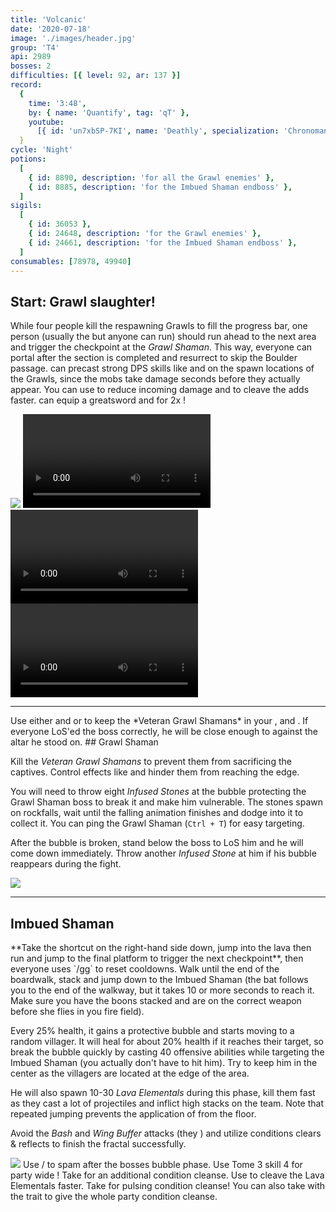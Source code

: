 ```yaml
---
title: 'Volcanic'
date: '2020-07-18'
image: './images/header.jpg'
group: 'T4'
api: 2989
bosses: 2
difficulties: [{ level: 92, ar: 137 }]
record:
  {
    time: '3:48',
    by: { name: 'Quantify', tag: 'qT' },
    youtube:
      [{ id: 'un7xbSP-7KI', name: 'Deathly', specialization: 'Chronomancer' }],
  }
cycle: 'Night'
potions:
  [
    { id: 8890, description: 'for all the Grawl enemies' },
    { id: 8885, description: 'for the Imbued Shaman endboss' },
  ]
sigils:
  [
    { id: 36053 },
    { id: 24648, description: 'for the Grawl enemies' },
    { id: 24661, description: 'for the Imbued Shaman endboss' },
  ]
consumables: [78978, 49940]
---
```


## Start: Grawl slaughter! <Item id="8890" disableText/><Item id="24648" disableText/>  

<Grid>
<GridItem sm="6">

While four people kill the respawning Grawls to fill the progress bar, one person (usually the <Specialization name="Renegade"/> but anyone can run) should run ahead to the next area and trigger the checkpoint at the *Grawl Shaman*. This way, everyone can portal after the section is completed and resurrect to skip the Boulder passage. <Specialization name="elementalist"/> can precast strong DPS skills like <Skill id="5737"/> and <Skill id="5501"/> on the spawn locations of the Grawls, since the mobs take damage seconds before they actually appear. You can use <Skill id="5738"/> to reduce incoming damage and <Skill id="22572"/> to cleave the adds faster. <Specialization name="berserker"/> can equip a greatsword and <Skill name="bloodreckoning"/> for 2x <Skill name="arcdivider"/>! 
</GridItem>

<GridItem sm="6">
<Image src="./images/the_start_area.jpg" caption="The start area"/>
</GridItem>

<GridItem sm="12">
<Tabs> 
<Tab specialization="guardian">
<Video title="Guardian skip" timestamp="403" youtube="MmJTsOhdQeo"/>  
</Tab>

<Tab specialization="ranger">
<Video title="Ranger skip" timestamp="202" youtube="3Zc_ZJqPD0s"/>
</Tab>

<Tab specialization="Warrior">
<Video title="Warrior skip" timestamp="45"  youtube="REnmbN7sZFQ"/>
</Tab>

</Tabs>
</GridItem>
</Grid>

---



<Grid>
<GridItem sm="5">
<Tabs>
<Tab specialization="weaver">
Use either <Skill id="5683"/> and <Skill id="5686"/> or <Skill id="5671"/> to keep the *Veteran Grawl Shamans* in your <Skill id="5548"/>, <Skill id="43762"/> and <Skill id="41125"/>.    
        If everyone LoS'ed the boss correctly, he will be close enough to <Skill id="5697"/> against the altar he stood on.
</Tab>
</Tabs>
</GridItem>

<GridItem sm="7">
## Grawl Shaman <Item id="8890" disableText/><Item id="24648" disableText/> 
 
Kill the _Veteran Grawl Shamans_ to prevent them from sacrificing the captives. Control effects like <Control name="stun"/> and <Condition name="immobile"/> hinder them from reaching the edge.

You will need to throw eight _Infused Stones_ at the bubble protecting the Grawl Shaman boss to break it and make him vulnerable. The stones spawn on rockfalls, wait until the falling animation finishes and dodge into it to collect it. You can ping the Grawl Shaman (`Ctrl + T`) for easy targeting.

After the bubble is broken, stand below the boss to LoS him and he will come down immediately. Throw another _Infused Stone_ at him if his bubble reappears during the fight.
</GridItem>
</Grid>

<Image src="./images/the_grawl_shaman.jpg" caption="The Grawl Shaman"/>  

---

## Imbued Shaman <Item id="8885" disableText/><Item id="8886" disableText/><Item id="24661" disableText/>

<Grid>
<GridItem sm="8">
**Take the shortcut on the right-hand side down, jump into the lava then run and jump to the final platform to trigger the next checkpoint**, then everyone uses `/gg` to reset cooldowns. Walk until the end of the boardwalk, stack <Boon name="might"/> and jump down to the Imbued Shaman (the bat follows you to the end of the walkway, but it takes 10 or more seconds to reach it. Make sure you have the boons stacked and are on the correct weapon before she flies in you fire field).

Every 25% health, it gains a protective bubble and starts moving to a random villager. It will heal for about 20% health if it reaches their target, so break the bubble quickly by casting 40 offensive abilities while targeting the Imbued Shaman (you actually don't have to hit him). Try to keep him in the center as the villagers are located at the edge of the area.

He will also spawn 10-30 _Lava Elementals_ during this phase, kill them fast as they cast a lot of projectiles and inflict high <Condition name="burning"/> stacks on the team. Note that repeated jumping prevents the application of <Condition name="burning"/> from the floor.

Avoid the _Bash_ and _Wing Buffer_ attacks (they <Control name="knockback"/>) and utilize conditions clears & reflects to finish the fractal successfully.

<Image src="./images/the_imbued_shaman.jpg" caption="The Imbued Shaman"/>
</GridItem>


<GridItem sm="4">
<Tabs>
<Tab specialization="Renegade">
Use <Skill name="Legendary Demon Stance"/> / <Skill name="Legendary Renegade Stance"/> to spam <Boon name="Resistance"/> after the bosses bubble phase.
</Tab>
</Tabs>
 
<Tabs>  
<Tab specialization="Firebrand">
Use Tome 3 skill 4 for party wide <Boon name="Resistance"/>!
</Tab>  
</Tabs> 
 
<Tabs>
<Tab specialization="Elementalist">
Take <Skill id="5507"/> for an additional condition cleanse. Use <Skill id="22572"/> to cleave the Lava Elementals faster.
</Tab>
</Tabs>
 
<Tabs>
<Tab specialization="Soulbeast">
Take <Skill id="12489"/> for pulsing condition cleanse! You can also take <Skill name="Bear stance"/> with the trait <Trait name="Leader of the Pack"/> to give the whole party condition cleanse.
</Tab>
</Tabs>
</GridItem>
</Grid>


